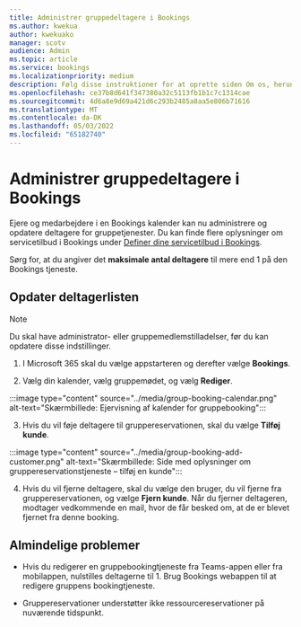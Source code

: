 ```yaml
---
title: Administrer gruppedeltagere i Bookings
ms.author: kwekua
author: kwekuako
manager: scotv
audience: Admin
ms.topic: article
ms.service: bookings
ms.localizationpriority: medium
description: Følg disse instruktioner for at oprette siden Om os, herunder firmanavn, adresse, telefonnummer, URL-adresse til websted, logo og åbningstider i Microsoft Bookings.
ms.openlocfilehash: ce37b8d641f347380a32c5113fb1b1c7c1314cae
ms.sourcegitcommit: 4d6a8e9d69a421d6c293b2485a8aa5e806b71616
ms.translationtype: MT
ms.contentlocale: da-DK
ms.lasthandoff: 05/03/2022
ms.locfileid: "65182740"
---
```

# <a name="manage-group-attendees-in-bookings"></a>Administrer gruppedeltagere i Bookings

Ejere og medarbejdere i en Bookings kalender kan nu administrere og opdatere deltagere for gruppetjenester. Du kan finde flere oplysninger om servicetilbud i Bookings under [Definer dine servicetilbud i Bookings](define-service-offerings.md).

Sørg for, at du angiver det **maksimale antal deltagere** til mere end 1 på den Bookings tjeneste.

## <a name="update-attendee-list"></a>Opdater deltagerlisten

> [!NOTE]
> Du skal have administrator- eller gruppemedlemstilladelser, før du kan opdatere disse indstillinger.

1. I Microsoft 365 skal du vælge appstarteren og derefter vælge **Bookings**.

2. Vælg din kalender, vælg gruppemødet, og vælg **Rediger**.

:::image type="content" source="../media/group-booking-calendar.png" alt-text="Skærmbillede: Ejervisning af kalender for gruppebooking":::

3. Hvis du vil føje deltagere til gruppereservationen, skal du vælge **Tilføj kunde**.

:::image type="content" source="../media/group-booking-add-customer.png" alt-text="Skærmbillede: Side med oplysninger om gruppereservationstjeneste – tilføj en kunde":::

4. Hvis du vil fjerne deltagere, skal du vælge den bruger, du vil fjerne fra gruppereservationen, og vælge **Fjern kunde**. Når du fjerner deltageren, modtager vedkommende en mail, hvor de får besked om, at de er blevet fjernet fra denne booking.

## <a name="common-issues"></a>Almindelige problemer

- Hvis du redigerer en gruppebookingtjeneste fra Teams-appen eller fra mobilappen, nulstilles deltagerne til 1. Brug Bookings webappen til at redigere gruppens bookingtjeneste.

- Gruppereservationer understøtter ikke ressourcereservationer på nuværende tidspunkt.

